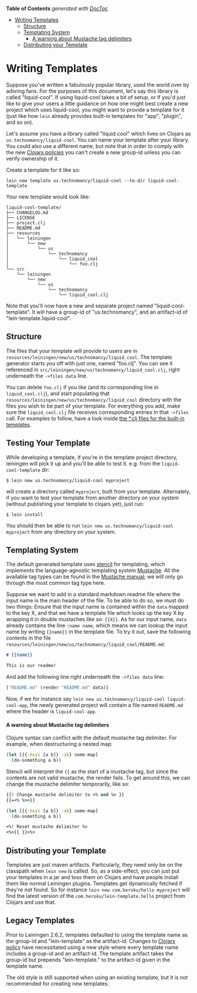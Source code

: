<!-- START doctoc generated TOC please keep comment here to allow auto update -->
<!-- DON'T EDIT THIS SECTION, INSTEAD RE-RUN doctoc TO UPDATE -->
**Table of Contents**  *generated with [DocToc](https://github.com/thlorenz/doctoc)*

- [Writing Templates](#writing-templates)
  - [Structure](#structure)
  - [Templating System](#templating-system)
      - [A warning about Mustache tag delimiters](#a-warning-about-mustache-tag-delimiters)
  - [Distributing your Template](#distributing-your-template)

<!-- END doctoc generated TOC please keep comment here to allow auto update -->

# Writing Templates

Suppose you've written a fabulously popular library, used the world
over by adoring fans. For the purposes of this document, let's say
this library is called "liquid-cool". If using liquid-cool takes a bit
of setup, or if you'd just like to give your users a little guidance
on how one might best create a new project which uses liquid-cool, you
might want to provide a template for it (just like how `lein` already
provides built-in templates for "app", "plugin", and so on).

Let's assume you have a library called "liquid cool" which lives on
Clojars as `us.technomancy/liquid-cool`. You can name your template
after your library. You could also use a different name, but note that
in order to comply with the new [Clojars
policies](https://github.com/clojars/clojars-web/wiki/Verified-Group-Names)
you can't create a new group-id unless you can verify ownership of it.

Create a template for it like so:

    lein new template us.technomancy/liquid-cool --to-dir liquid-cool-template

Your new template would look like:

    liquid-cool-template/
    ├── CHANGELOG.md
    ├── LICENSE
    ├── project.clj
    ├── README.md
    ├── resources
    │   └── leiningen
    │       └── new
    │           └── us
    │               └── technomancy
    │                   └── liquid_cool
    │                       └── foo.clj
    └── src
        └── leiningen
            └── new
                └── us
                    └── technomancy
                        └── liquid_cool.clj

Note that you'll now have a new and separate project named
"liquid-cool-template". It will have a group-id of "us.technomancy", and
an artifact-id of "lein-template.liquid-cool".

## Structure

The files that your template will provide to users are in
`resources/leiningen/new/us/technomancy/liquid_cool`. The template generator
starts you off with just one, named "foo.clj". You can see it referenced in
`src/leiningen/new/us/technomancy/liquid_cool.clj`, right underneath the
`->files data` line.

You can delete `foo.clj` if you like (and its corresponding line in
`liquid_cool.clj`), and start populating that
`resources/leiningen/new/us/technomancy/liquid_cool` directory with the files
you wish to be part of your template. For everything you add, make sure the
`liquid_cool.clj` file receives corresponding entries in that `->files`
call. For examples to follow, have a look inside [the \*.clj files for the
built-in
templates](https://github.com/technomancy/leiningen/tree/stable/resources/leiningen/new).

## Testing Your Template

While developing a template, if you're in the template project directory, 
leiningen will pick it up and you'll be able to test it.  e.g. from the
`liquid-cool-template` dir:

    $ lein new us.technomancy/liquid-cool myproject

will create a directory called `myproject`, built from your template.
Alternately, if you want to test your template from another directory on
your system (without publishing your template to clojars yet), just run:

    $ lein install

You should then be able to run `lein new us.technomancy/liquid-cool
myproject` from any directory on your system.

## Templating System

The default generated template uses [stencil][] for templating, which implements the
language-agnostic templating system [Mustache][]. All the available tag types
can be found in the [Mustache manual][mustache-manual]; we will only go through
the most common tag type here.

Suppose we want to add in a standard markdown readme file where the input name
is the main header of the file. To be able to do so, we must do two things:
Ensure that the input name is contained within the `data` mapped to the key X,
and that we have a template file which looks up the key X by wrapping it in
double mustaches like so: `{{X}}`. As for our input name, `data` already
contains the line `:name name`, which means we can lookup the input name by
writing `{{name}}` in the template file. To try it out, save the following
contents in the file `resources/leiningen/new/us/technomancy/liquid_cool/README.md`:

```markdown
# {{name}}

This is our readme!
```

And add the following line right underneath the `->files data` line:

```clj
["README.md" (render "README.md" data)]
```

Now, if we for instance say `lein new us.technomancy/liquid-cool
liquid-cool-app`, the newly generated project will contain a file named
`README.md` where the header is `liquid-cool-app`.

[stencil]: https://github.com/davidsantiago/stencil
[Mustache]: https://mustache.github.io/
[mustache-manual]: https://mustache.github.io/mustache.5.html

#### A warning about Mustache tag delimiters
Clojure syntax can conflict with the default mustache tag delimiter. For 
example, when destructuring a nested map:

```clj
(let [{{:keys [a b]} :ab} some-map]
  (do-something a b))
```

Stencil will interpret the `{{` as the start of a mustache tag, but since the
contents are not valid mustache, the render fails. To get around this, we can 
change the mustache delimiter temporarily, like so:

```clj
{{! Change mustache delimiter to <% and %> }}
{{=<% %>=}}

(let [{{:keys [a b]} :ab} some-map]
  (do-something a b))

<%! Reset mustache delimiter %>
<%={{ }}=%>
```

## Distributing your Template

Templates are just maven artifacts. Particularly, they need only be on the
classpath when `lein new` is called. So, as a side-effect, you can just put
your templates in a jar and toss them on Clojars and have people install them
like normal Leiningen plugins. Templates get dynamically fetched if they're not
found. So for instance `lein new com.heroku/hello myproject` will find the
latest version of the `com.heroku/lein-template.hello` project from Clojars and
use that.

## Legacy Templates

Prior to Leiningen 2.6.2, templates defaulted to using the template
name as the group-id and "lein-template" as the artifact-id. Changes
to [Clojars policy](https://github.com/clojars/clojars-web/wiki/Verified-Group-Names)
have necessitated using a new style where every template name includes
a group-id and an artifact-id. The template artifact takes the
group-id but prepends "lein-template." to the artifact-id given in the
template name.

The old style is still supported when using an existing template, but it is not
recommended for creating new templates.
